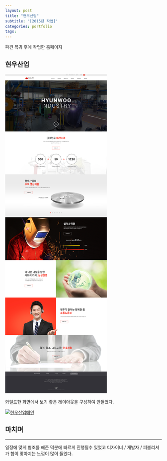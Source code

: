 ```yaml
---
layout: post
title: "현우산업"
subtitle: "[2015년 작업]"
categories: portfolio
tags: 
---
```


파견 복귀 후에 작업한 홈페이지

## 현우산업

[![현우산업메인](/assets/img/hyunwoo_main.jpg)](#)

와일드한 화면에서 보기 좋은 레이아웃을 구성하여 만들었다.

[![현우산업메인](/assets/img/hyunwoo_main_m.jpg)](#)


## 마치며
---

일정에 맞게 협조를 해준 덕분에 빠르게 진행될수 있었고 디자이너 / 개발자 / 퍼블리셔가 합이 맞아지는 느낌이 많이 들었다.
